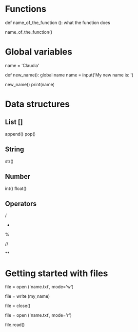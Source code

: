 # Functions 

def name_of_the_function ():
    what the function does

name_of_the_function()


# Global variables

name = 'Claudia'

def new_name():
    global name
    name = input('My new name is: ')

new_name()
print(name)


# Data structures

## List []

append()
pop()


## String
str()


## Number

int()
float()

## Operators

/

*

%

// 

** 

# Getting started with files

file = open ('name.txt', mode='w')

file = write (my_name)

file = close()

file = open ('name.txt', mode='r')

file.read()